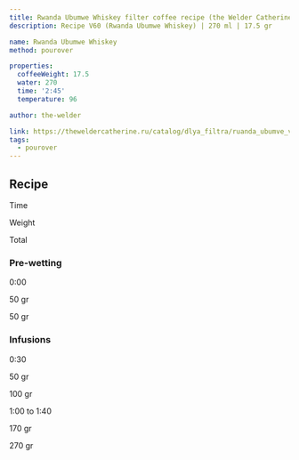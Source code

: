 ```yaml
---
title: Rwanda Ubumwe Whiskey filter coffee recipe (the Welder Catherine)
description: Recipe V60 (Rwanda Ubumwe Whiskey) | 270 ml | 17.5 gr

name: Rwanda Ubumwe Whiskey
method: pourover

properties:
  coffeeWeight: 17.5
  water: 270
  time: '2:45'
  temperature: 96

author: the-welder

link: https://theweldercatherine.ru/catalog/dlya_filtra/ruanda_ubumve_viski/
tags:
  - pourover
---
```


## Recipe


<div class="time-line">

Time

Weight

Total

</div>

### Pre-wetting

<div class="time-line">

0:00

50 gr

50 gr

</div>


### Infusions

<div class="time-line">

0:30

50 gr

100 gr

</div>

<div class="time-line">

1:00 to 1:40

170 gr

270 gr

</div>
<br/>
